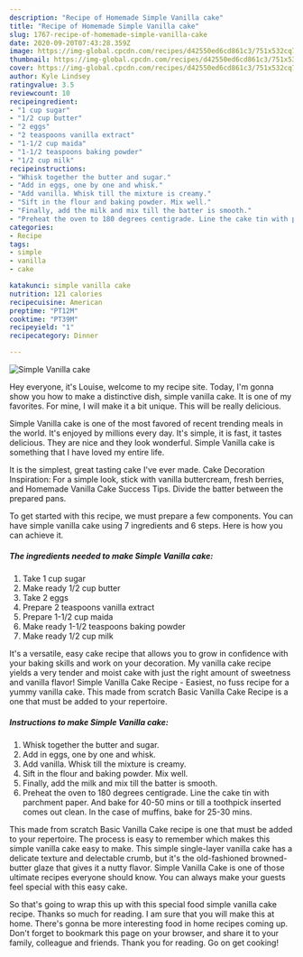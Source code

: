 ```yaml
---
description: "Recipe of Homemade Simple Vanilla cake"
title: "Recipe of Homemade Simple Vanilla cake"
slug: 1767-recipe-of-homemade-simple-vanilla-cake
date: 2020-09-20T07:43:28.359Z
image: https://img-global.cpcdn.com/recipes/d42550ed6cd861c3/751x532cq70/simple-vanilla-cake-recipe-main-photo.jpg
thumbnail: https://img-global.cpcdn.com/recipes/d42550ed6cd861c3/751x532cq70/simple-vanilla-cake-recipe-main-photo.jpg
cover: https://img-global.cpcdn.com/recipes/d42550ed6cd861c3/751x532cq70/simple-vanilla-cake-recipe-main-photo.jpg
author: Kyle Lindsey
ratingvalue: 3.5
reviewcount: 10
recipeingredient:
- "1 cup sugar"
- "1/2 cup butter"
- "2 eggs"
- "2 teaspoons vanilla extract"
- "1-1/2 cup maida"
- "1-1/2 teaspoons baking powder"
- "1/2 cup milk"
recipeinstructions:
- "Whisk together the butter and sugar."
- "Add in eggs, one by one and whisk."
- "Add vanilla. Whisk till the mixture is creamy."
- "Sift in the flour and baking powder. Mix well."
- "Finally, add the milk and mix till the batter is smooth."
- "Preheat the oven to 180 degrees centigrade. Line the cake tin with parchment paper. And bake for 40-50 mins or till a toothpick inserted comes out clean. In the case of muffins, bake for 25-30 mins."
categories:
- Recipe
tags:
- simple
- vanilla
- cake

katakunci: simple vanilla cake 
nutrition: 121 calories
recipecuisine: American
preptime: "PT12M"
cooktime: "PT39M"
recipeyield: "1"
recipecategory: Dinner

---
```



![Simple Vanilla cake](https://img-global.cpcdn.com/recipes/d42550ed6cd861c3/751x532cq70/simple-vanilla-cake-recipe-main-photo.jpg)

Hey everyone, it's Louise, welcome to my recipe site. Today, I'm gonna show you how to make a distinctive dish, simple vanilla cake. It is one of my favorites. For mine, I will make it a bit unique. This will be really delicious.

Simple Vanilla cake is one of the most favored of recent trending meals in the world. It's enjoyed by millions every day. It's simple, it is fast, it tastes delicious. They are nice and they look wonderful. Simple Vanilla cake is something that I have loved my entire life.

It is the simplest, great tasting cake I&#39;ve ever made. Cake Decoration Inspiration: For a simple look, stick with vanilla buttercream, fresh berries, and Homemade Vanilla Cake Success Tips. Divide the batter between the prepared pans.


To get started with this recipe, we must prepare a few components. You can have simple vanilla cake using 7 ingredients and 6 steps. Here is how you can achieve it.

<!--inarticleads1-->

##### The ingredients needed to make Simple Vanilla cake:

1. Take 1 cup sugar
1. Make ready 1/2 cup butter
1. Take 2 eggs
1. Prepare 2 teaspoons vanilla extract
1. Prepare 1-1/2 cup maida
1. Make ready 1-1/2 teaspoons baking powder
1. Make ready 1/2 cup milk


It&#39;s a versatile, easy cake recipe that allows you to grow in confidence with your baking skills and work on your decoration. My vanilla cake recipe yields a very tender and moist cake with just the right amount of sweetness and vanilla flavor! Simple Vanilla Cake Recipe - Easiest, no fuss recipe for a yummy vanilla cake. This made from scratch Basic Vanilla Cake Recipe is a one that must be added to your repertoire. 

<!--inarticleads2-->

##### Instructions to make Simple Vanilla cake:

1. Whisk together the butter and sugar.
1. Add in eggs, one by one and whisk.
1. Add vanilla. Whisk till the mixture is creamy.
1. Sift in the flour and baking powder. Mix well.
1. Finally, add the milk and mix till the batter is smooth.
1. Preheat the oven to 180 degrees centigrade. Line the cake tin with parchment paper. And bake for 40-50 mins or till a toothpick inserted comes out clean. In the case of muffins, bake for 25-30 mins.


This made from scratch Basic Vanilla Cake recipe is one that must be added to your repertoire. The process is easy to remember which makes this simple vanilla cake easy to make. This simple single-layer vanilla cake has a delicate texture and delectable crumb, but it&#39;s the old-fashioned browned-butter glaze that gives it a nutty flavor. Simple Vanilla Cake is one of those ultimate recipes everyone should know. You can always make your guests feel special with this easy cake. 

So that's going to wrap this up with this special food simple vanilla cake recipe. Thanks so much for reading. I am sure that you will make this at home. There's gonna be more interesting food in home recipes coming up. Don't forget to bookmark this page on your browser, and share it to your family, colleague and friends. Thank you for reading. Go on get cooking!
